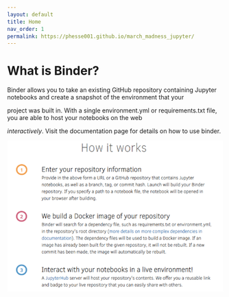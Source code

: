 ```yaml
---
layout: default
title: Home
nav_order: 1
permalink: https://phesse001.github.io/march_madness_jupyter/
---
```

# What is Binder?
Binder allows you to take an existing GitHub repository containing Jupyter notebooks and create a snapshot of the environment that your 

project was built in. With a single environment.yml or requirements.txt file, you are able to host your notebooks on the web 

*interactively*. Visit the documentation page for details on how to use binder.

![](https://github.com/phesse001/march_madness_jupyter/blob/gh-pages/images/how-binder-works.PNG?raw=true)
